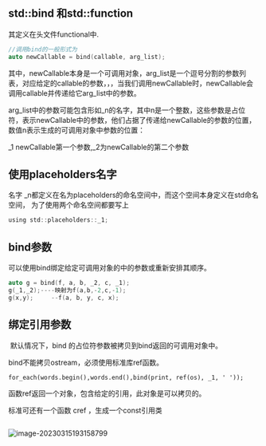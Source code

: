 ## std::bind 和std::function

其定义在头文件functional中.

```c
//调用bind的一般形式为
auto newCallable = bind(callable, arg_list);
```

其中，newCallable本身是一个可调用对象，arg_list是一个逗号分割的参数列表，对应给定的callable的参数，，，当我们调用newCallable时，newCallable会调用callable并传递给它arg_list中的参数。

arg_list中的参数可能包含形如_n的名字，其中n是一个整数，这些参数是占位符，表示newCallable中的参数，他们占据了传递给newCallable的参数的位置，数值n表示生成的可调用对象中参数的位置：

_1 newCallable第一个参数,_2为newCallable的第二个参数

## 使用placeholders名字

名字 _n都定义在名为placeholders的命名空间中，而这个空间本身定义在std命名空间， 为了使用两个命名空间都要写上

```c
using std::placeholders::_1;
```

## bind参数

可以使用bind绑定给定可调用对象的中的参数或重新安排其顺序。

```c
auto g = bind(f, a, b, _2, c, _1);
g(_1,_2);----映射为f(a,b,-2,c,-1);
g(x,y);		--f(a, b, y, c, x);
```

## 绑定引用参数

​	默认情况下，bind 的占位符参数被拷贝到bind返回的可调用对象中。

bind不能拷贝ostream，必须使用标准库ref函数。

```
for_each(words.begin(),words.end(),bind(print, ref(os), _1, ' '));
```

函数ref返回一个对象，包含给定的引用，此对象是可以拷贝的。

标准可还有一个函数 cref ，生成一个const引用类

```

```

![image-20230315193158799](/home/liu/python/image-2023315.png)

